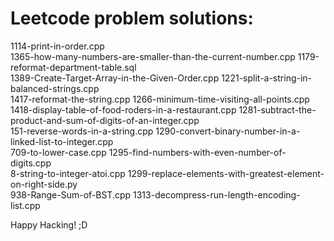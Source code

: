 # Leetcode problem solutions:

1114-print-in-order.cpp                                        
1365-how-many-numbers-are-smaller-than-the-current-number.cpp
1179-reformat-department-table.sql                             
1389-Create-Target-Array-in-the-Given-Order.cpp
1221-split-a-string-in-balanced-strings.cpp                    
1417-reformat-the-string.cpp
1266-minimum-time-visiting-all-points.cpp                      
1418-display-table-of-food-roders-in-a-restaurant.cpp
1281-subtract-the-product-and-sum-of-digits-of-an-integer.cpp  
151-reverse-words-in-a-string.cpp
1290-convert-binary-number-in-a-linked-list-to-integer.cpp     
709-to-lower-case.cpp
1295-find-numbers-with-even-number-of-digits.cpp               
8-string-to-integer-atoi.cpp
1299-replace-elements-with-greatest-element-on-right-side.py   
938-Range-Sum-of-BST.cpp
1313-decompress-run-length-encoding-list.cpp                   

Happy Hacking! ;D
